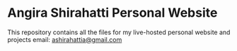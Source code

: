 Angira Shirahatti Personal Website
=======

This repository contains all the files for my live-hosted personal website and projects
email: ashirahattia@gmail.com

